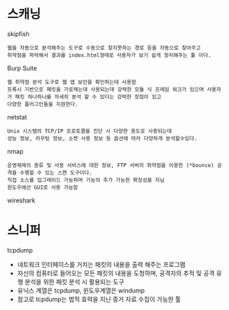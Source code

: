 # 스캐닝

skipfish

    웹을 자동으로 분석해주는 도구로 수동으로 찾지못하는 경로 등을 자동으로 찾아주고
    취약점을 파악해서 결과를 index.html형태로 사용자가 보기 쉽게 정리해주는 툴 이다.

Burp Suite

    웹 취약점 분석 도구로 웹 앱 보안을 확인하는데 사용함
    프록시 기반으로 패킷을 가로채는데 사용되는데 강력한 모듈 식 프레임 워크가 있으며 사용자가 패킷 하나하나를 자세히 분석 할 수 있다는 강력한 장점이 있고
    다양한 플러그인들을 지원한다. 

netstat

    Unix 시스템의 TCP/IP 프로토콜을 진단 시 다양한 용도로 사용되는데
    성능 정보, 라우팅 정보, 소켓 사용 정보 등 옵션에 따라 다양하게 분석할수있다.

nmap 

    운영체제의 종류 및 사용 서비스에 대한 정보, FTP 서버의 취약점을 이용한 (*bounce) 공격을 수행할 수 있는 스캔 도구이다.
    직접 소스를 업그레이드 가능하며 기능의 추가 가능한 확장성을 지님
    윈도우에선 GUI로 사용 가능함 



wireshark

# 스니퍼

tcpdump

* 네트워크 인터페이스를 거치는 패킷의 내용을 출력 해주는 프로그램
* 자신의 컴퓨터로 들어오는 모든 패킷의 내용을 도청하며, 공격자의 추적 및 공격 유행 분석을 위한 패킷 분석 시 활용되는 도구
* 유닉스 계열은 tcpdump, 윈도우계열은 windump
* 참고로 tcpdump는 법적 효력을 지닌 증거 자료 수집이 가능한 툴